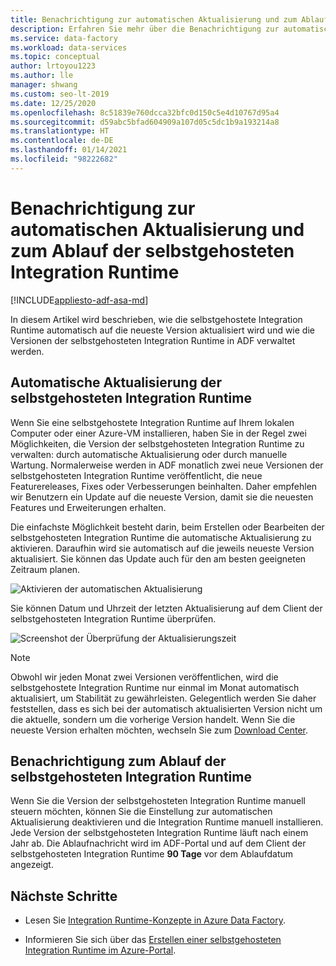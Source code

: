 ```yaml
---
title: Benachrichtigung zur automatischen Aktualisierung und zum Ablauf der selbstgehosteten Integration Runtime
description: Erfahren Sie mehr über die Benachrichtigung zur automatischen Aktualisierung und zum Ablauf der selbstgehosteten Integration Runtime.
ms.service: data-factory
ms.workload: data-services
ms.topic: conceptual
author: lrtoyou1223
ms.author: lle
manager: shwang
ms.custom: seo-lt-2019
ms.date: 12/25/2020
ms.openlocfilehash: 8c51839e760dcca32bfc0d150c5e4d10767d95a4
ms.sourcegitcommit: d59abc5bfad604909a107d05c5dc1b9a193214a8
ms.translationtype: HT
ms.contentlocale: de-DE
ms.lasthandoff: 01/14/2021
ms.locfileid: "98222682"
---
```

# <a name="self-hosted-integration-runtime-auto-update-and-expire-notification"></a>Benachrichtigung zur automatischen Aktualisierung und zum Ablauf der selbstgehosteten Integration Runtime

[!INCLUDE[appliesto-adf-asa-md](includes/appliesto-adf-asa-md.md)]

In diesem Artikel wird beschrieben, wie die selbstgehostete Integration Runtime automatisch auf die neueste Version aktualisiert wird und wie die Versionen der selbstgehosteten Integration Runtime in ADF verwaltet werden.

## <a name="self-hosted-integration-runtime-auto-update"></a>Automatische Aktualisierung der selbstgehosteten Integration Runtime
Wenn Sie eine selbstgehostete Integration Runtime auf Ihrem lokalen Computer oder einer Azure-VM installieren, haben Sie in der Regel zwei Möglichkeiten, die Version der selbstgehosteten Integration Runtime zu verwalten: durch automatische Aktualisierung oder durch manuelle Wartung. Normalerweise werden in ADF monatlich zwei neue Versionen der selbstgehosteten Integration Runtime veröffentlicht, die neue Featurereleases, Fixes oder Verbesserungen beinhalten. Daher empfehlen wir Benutzern ein Update auf die neueste Version, damit sie die neuesten Features und Erweiterungen erhalten.

Die einfachste Möglichkeit besteht darin, beim Erstellen oder Bearbeiten der selbstgehosteten Integration Runtime die automatische Aktualisierung zu aktivieren. Daraufhin wird sie automatisch auf die jeweils neueste Version aktualisiert. Sie können das Update auch für den am besten geeigneten Zeitraum planen.

![Aktivieren der automatischen Aktualisierung](media/create-self-hosted-integration-runtime/shir-auto-update.png)

Sie können Datum und Uhrzeit der letzten Aktualisierung auf dem Client der selbstgehosteten Integration Runtime überprüfen.

![Screenshot der Überprüfung der Aktualisierungszeit](media/create-self-hosted-integration-runtime/shir-auto-update-2.png)

> [!NOTE]
> Obwohl wir jeden Monat zwei Versionen veröffentlichen, wird die selbstgehostete Integration Runtime nur einmal im Monat automatisch aktualisiert, um Stabilität zu gewährleisten. Gelegentlich werden Sie daher feststellen, dass es sich bei der automatisch aktualisierten Version nicht um die aktuelle, sondern um die vorherige Version handelt. Wenn Sie die neueste Version erhalten möchten, wechseln Sie zum [Download Center](https://www.microsoft.com/download/details.aspx?id=39717).

## <a name="self-hosted-integration-runtime-expire-notification"></a>Benachrichtigung zum Ablauf der selbstgehosteten Integration Runtime
Wenn Sie die Version der selbstgehosteten Integration Runtime manuell steuern möchten, können Sie die Einstellung zur automatischen Aktualisierung deaktivieren und die Integration Runtime manuell installieren. Jede Version der selbstgehosteten Integration Runtime läuft nach einem Jahr ab. Die Ablaufnachricht wird im ADF-Portal und auf dem Client der selbstgehosteten Integration Runtime **90 Tage** vor dem Ablaufdatum angezeigt.

## <a name="next-steps"></a>Nächste Schritte

- Lesen Sie [Integration Runtime-Konzepte in Azure Data Factory](./concepts-integration-runtime.md).

- Informieren Sie sich über das [Erstellen einer selbstgehosteten Integration Runtime im Azure-Portal](./create-self-hosted-integration-runtime.md).
